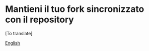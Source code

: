 # Mantieni il tuo fork sincronizzato con il repository

[To translate]

[English](../git_workflow_scenarios/keeping-your-fork-synced-with-this-repository.md)